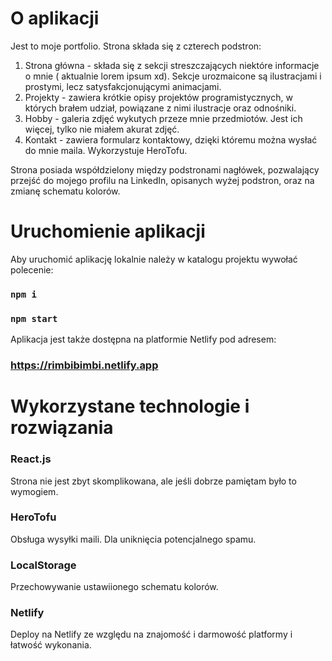 # O aplikacji

Jest to moje portfolio. Strona składa się z czterech podstron:

1. Strona główna - składa się z sekcji streszczających niektóre informacje o mnie ( aktualnie lorem ipsum xd). Sekcje
   urozmaicone są ilustracjami i prostymi, lecz satysfakcjonującymi animacjami.
2. Projekty - zawiera krótkie opisy projektów programistycznych, w których brałem udział, powiązane z nimi ilustracje
   oraz odnośniki.
3. Hobby - galeria zdjęć wykutych przeze mnie przedmiotów. Jest ich więcej, tylko nie miałem akurat zdjęć.
4. Kontakt - zawiera formularz kontaktowy, dzięki któremu można wysłać do mnie maila. Wykorzystuje HeroTofu.

Strona posiada współdzielony między podstronami nagłówek, pozwalający przejść do mojego profilu na LinkedIn, opisanych
wyżej podstron, oraz na zmianę schematu kolorów.

# Uruchomienie aplikacji

Aby uruchomić aplikację lokalnie należy w katalogu projektu wywołać polecenie:

### `npm i`

### `npm start`


Aplikacja jest także dostępna na platformie Netlify pod adresem:

### https://rimbibimbi.netlify.app

# Wykorzystane technologie i rozwiązania

### React.js
Strona nie jest zbyt skomplikowana, ale jeśli dobrze pamiętam było to wymogiem.

### HeroTofu
Obsługa wysyłki maili. Dla uniknięcia potencjalnego spamu.

### LocalStorage
Przechowywanie ustawiionego schematu kolorów.

### Netlify
Deploy na Netlify ze względu na znajomość i darmowość platformy i łatwość wykonania.
